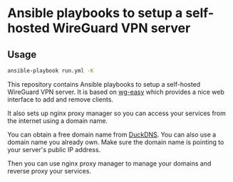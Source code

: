# Ansible playbooks to setup a self-hosted WireGuard VPN server

## Usage

```bash
ansible-playbook run.yml -K
```

This repository contains Ansible playbooks to setup a self-hosted WireGuard VPN server. It is based on [wg-easy](https://github.com/WeeJeWel/wg-easy) which provides a nice web interface to add and remove clients.

It also sets up nginx proxy manager so you can access your services from the internet using a domain name.

You can obtain a free domain name from [DuckDNS](https://www.duckdns.org/). You can also use a domain name you already own.
Make sure the domain name is pointing to your server's public IP address.

Then you can use nginx proxy manager to manage your domains and reverse proxy your services.
